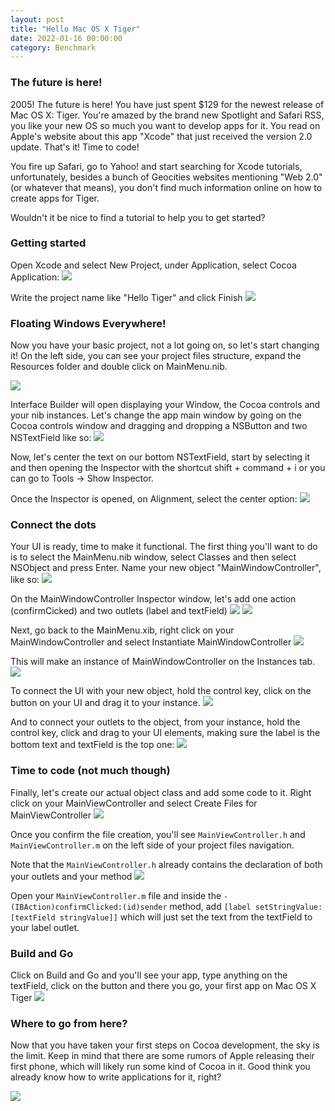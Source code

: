 ```yaml
---
layout: post
title: "Hello Mac OS X Tiger"
date: 2022-01-16 00:00:00
category: Benchmark
---
```


### The future is here!

2005! The future is here! You have just spent $129 for the newest release of Mac OS X: Tiger. You're amazed by the brand new Spotlight and Safari RSS, you like your new OS so much you want to develop apps for it. You read on Apple's website about this app "Xcode" that just received the version 2.0 update. That's it! Time to code! 

You fire up Safari, go to Yahoo! and start searching for Xcode tutorials, unfortunately, besides a bunch of Geocities websites mentioning "Web 2.0" (or whatever that means), you don't find much information online on how to create apps for Tiger.

Wouldn't it be nice to find a tutorial to help you to get started?

### Getting started

Open Xcode and select New Project, under Application, select Cocoa Application:
![](/img/osx_tiger/cocoa_application.png)

Write the project name like "Hello Tiger" and click Finish
![](/img/osx_tiger/application_name.png)

### Floating Windows Everywhere!
Now you have your basic project, not a lot going on, so let's start changing it!
On the left side, you can see your project files structure, expand the Resources folder and double click on MainMenu.nib.

![](/img/osx_tiger/IB.png)

Interface Builder will open displaying your Window, the Cocoa controls and your nib instances. Let's change the app main window by going on the Cocoa controls window and dragging and dropping a NSButton and two NSTextField like so:
![](/img/osx_tiger/first_ui.png)

Now, let's center the text on our bottom NSTextField, start by selecting it and then opening the Inspector with the shortcut shift + command + i or you can go to Tools -> Show Inspector.

Once the Inspector is opened, on Alignment, select the center option:
![](/img/osx_tiger/inspector.png)


### Connect the dots
Your UI is ready, time to make it functional. The first thing you'll want to do is to select the MainMenu.nib window, select Classes and then select NSObject and press Enter. Name your new object "MainWindowController", like so:
![](/img/osx_tiger/mainwindowcontroller.png)

On the MainWindowController Inspector window, let's add one action (confirmCicked) and two outlets (label and textField)
![](/img/osx_tiger/action.png)
![](/img/osx_tiger/outlets.png)

Next, go back to the MainMenu.xib, right click on your MainWindowController and select Instantiate MainWindowController
![](/img/osx_tiger/instantiate.png)

This will make an instance of MainWindowController on the Instances tab.
![](/img/osx_tiger/instance_create.png)

To connect the UI with your new object, hold the control key, click on the button on your UI and drag it to your instance.
![](/img/osx_tiger/connect_button.png)

And to connect your outlets to the object, from your instance, hold the control key, click and drag to your UI elements, making sure the label is the bottom text and textField is the top one:
![](/img/osx_tiger/connect_text.png)

### Time to code (not much though)
Finally, let's create our actual object class and add some code to it. 
Right click on your MainViewController and select Create Files for MainViewController
![](/img/osx_tiger/create_file.png)

Once you confirm the file creation, you'll see `MainViewController.h` and `MainViewController.m` on the left side of your project files navigation.

Note that the `MainViewController.h` already contains the declaration of both your outlets and your method
![](/img/osx_tiger/class_files_header.png)

Open your `MainViewController.m` file and inside the `- (IBAction)confirmClicked:(id)sender` method, add 
`[label setStringValue:[textField stringValue]]` which will just set the text from the textField to your label outlet.

### Build and Go

Click on Build and Go and you'll see your app, type anything on the textField, click on the button and there you go, your first app on Mac OS X Tiger
![](/img/osx_tiger/hello.png)

### Where to go from here?

Now that you have taken your first steps on Cocoa development, the sky is the limit. Keep in mind that there are some rumors of Apple releasing their first phone, which will likely run some kind of Cocoa in it. Good think you already know how to write applications for it, right? 

![](/img/osx_tiger/iphone_rumor.jpg)
